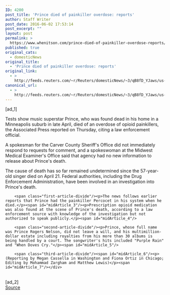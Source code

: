 ```yaml
---
ID: 4200
post_title: 'Prince died of painkiller overdose: reports'
author: Staff Writer
post_date: 2016-06-02 17:53:14
post_excerpt: ""
layout: post
permalink: >
  https://www.whenitson.com/prince-died-of-painkiller-overdose-reports/
published: true
original_cats:
  - domesticNews
original_title:
  - 'Prince died of painkiller overdose: reports'
original_link:
  - >
    http://feeds.reuters.com/~r/Reuters/domesticNews/~3/qB8fD_YJaws/us-people-prince-idUSKCN0YO25V
canonical_url:
  - >
    http://feeds.reuters.com/~r/Reuters/domesticNews/~3/qB8fD_YJaws/us-people-prince-idUSKCN0YO25V
---
```

 [ad_1]
<br><div id="articleText">
<span id="midArticle_start"/>

<span class="focusParagraph" readability="8"><p><span class="articleLocatio&lt;/span&gt;n">Tests show music superstar Prince, who was found dead in his home in a Minneapolis suburb in late April, died of an overdose of opioid painkillers, the Associated Press reported on Thursday, citing a law enforcement official.</span></p></span><span id="midArticle_0"/><p>A spokesman for the Carver County Sheriff's Office did not immediately respond to requests for comment, and a spokeswoman at the Midwest Medical Examiner's Office said that agency had no new information to release about Prince's death.</p><span id="midArticle_1"/><p>The cause of death has so far remained undetermined since the 57-year-old singer died on April 21. Federal authorities, including the Drug Enforcement Administration, have been involved in an investigation into Prince's death.</p><span id="midArticle_2"/>
        
        <span class="first-article-divide"/><p>The news follows earlier reports that Prince had the painkiller Percocet in his system when he died.</p><span id="midArticle_3"/><p>Prescription opioid medication was also found at the scene of Prince's death, according to a law enforcement source with knowledge of the investigation but not authorized to speak publicly.</p><span id="midArticle_4"/>
        
        <span class="second-article-divide"/><p>Prince, whose full name was Prince Rogers Nelson, did not leave a will, and his multimillion-dollar estate including royalties from his more than 30 albums is being handled by a court. The songwriter's hits included "Purple Rain" and "When Doves Cry."</p><span id="midArticle_5"/>
        
        <span class="third-article-divide"/><span id="midArticle_6"/><p> (Reporting by Megan Cassella in Washington and Fiona Ortiz in Chicago; Editing by Mohammad Zargham and Matthew Lewis)</p><span id="midArticle_7"/></div>
<br>[ad_2]
<br><a href="http://feeds.reuters.com/~r/Reuters/domesticNews/~3/qB8fD_YJaws/us-people-prince-idUSKCN0YO25V">Source </a>